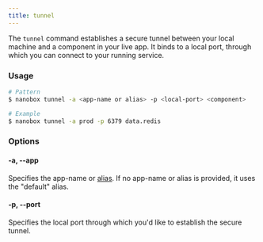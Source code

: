 ```yaml
---
title: tunnel
---
```


The `tunnel` command establishes a secure tunnel between your local machine and a component in your live app. It binds to a local port, through which you can connect to your running service.

### Usage
```bash
# Pattern
$ nanobox tunnel -a <app-name or alias> -p <local-port> <component>

# Example
$ nanobox tunnel -a prod -p 6379 data.redis
```

### Options
#### -a, --app
Specifies the app-name or [alias](/cli/link/). If no app-name or alias is provided, it uses the "default" alias.

#### -p, --port
Specifies the local port through which you'd like to establish the secure tunnel.
